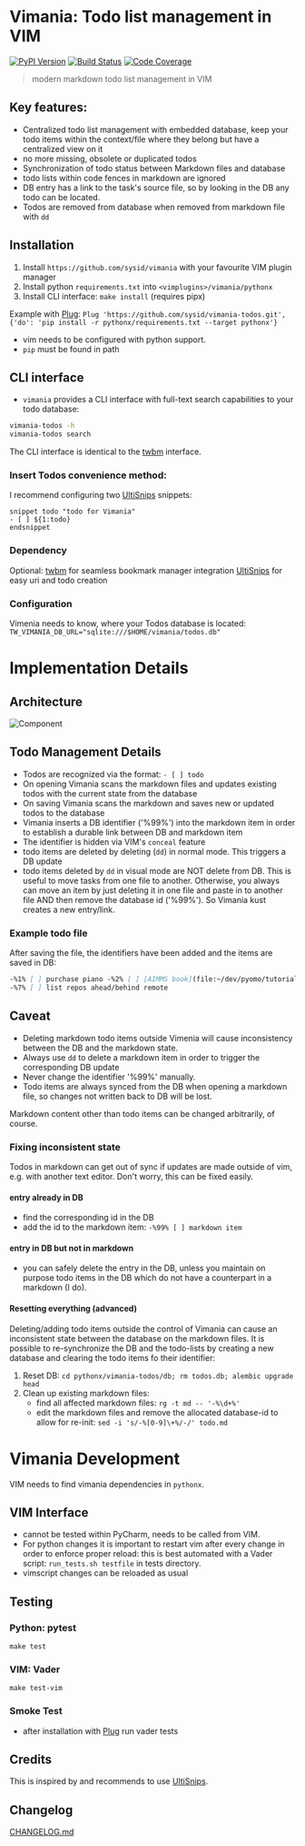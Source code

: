 # Vimania: Todo list management in VIM

[![PyPI Version][pypi-image]][pypi-url]
[![Build Status][build-image]][build-url]
[![Code Coverage][coverage-image]][coverage-url]

> modern markdown todo list management in VIM

## Key features:
- Centralized todo list management with embedded database, keep your todo items within the context/file where they
  belong but have a centralized view on it
- no more missing, obsolete or duplicated todos
- Synchronization of todo status between Markdown files and database
- todo lists within code fences in markdown are ignored
- DB entry has a link to the task's source file, so by looking in the DB any todo can be located.
- Todos are removed from database when removed from markdown file with `dd`

## Installation

1. Install `https://github.com/sysid/vimania` with your favourite VIM plugin manager
2. Install python `requirements.txt` into `<vimplugins>/vimania/pythonx`
3. Install CLI interface: `make install` (requires pipx)

Example with [Plug](https://github.com/junegunn/vim-plug):
`Plug 'https://github.com/sysid/vimania-todos.git', {'do': 'pip install -r pythonx/requirements.txt --target pythonx'}`

- vim needs to be configured with python support.
- `pip` must be found in path


## CLI interface
- `vimania` provides a CLI interface with full-text search capabilities to your todo database:

```bash
vimania-todos -h
vimania-todos search
```
The CLI interface is identical to the [twbm](https://github.com/sysid/twbm.git) interface.


### Insert Todos convenience method:
I recommend configuring two [UltiSnips](https://github.com/SirVer/ultisnips) snippets:
```
snippet todo "todo for Vimania"
- [ ] ${1:todo}
endsnippet
```


### Dependency
Optional:
[twbm](https://github.com/sysid/twbm) for seamless bookmark manager integration
[UltiSnips](https://github.com/SirVer/ultisnips) for easy uri and todo creation


### Configuration
Vimenia needs to know, where your Todos database is located:
`TW_VIMANIA_DB_URL="sqlite:///$HOME/vimania/todos.db"`


# Implementation Details
## Architecture
![Component](doc/component-vimenia.png)


## Todo Management Details
- Todos are recognized via the format: `- [ ] todo`
- On opening Vimania scans the markdown files and updates existing todos with the current state from the database
- On saving Vimania scans the markdown and saves new or updated todos to the database
- Vimania inserts a DB identifier ('%99%') into the markdown item in order to establish a durable link between DB and
  markdown item
- The identifier is hidden via VIM's `conceal` feature
- todo items are deleted by deleting (`dd`) in normal mode. This triggers a DB update
- todo items deleted by `dd` in visual mode are NOT delete from DB. This is useful to move tasks from one file to
  another. Otherwise, you always can move an item by just deleting it in one file and paste in to another file AND then
  remove the database id ('%99%'). So Vimania kust creates a new entry/link.

### Example todo file
After saving the file, the identifiers have been added and the items are saved in DB:

```markdown
-%1% [ ] purchase piano -%2% [ ] [AIMMS book](file:~/dev/pyomo/tutorial/AIMMS_modeling.pdf)
-%7% [ ] list repos ahead/behind remote
```

## Caveat
- Deleting markdown todo items outside Vimenia will cause inconsistency between the DB and the markdown state.
- Always use `dd` to delete a markdown item in order to trigger the corresponding DB update
- Never change the identifier '%99%' manually.
- Todo items are always synced from the DB when opening a markdown file, so changes not written back to DB will be
  lost.

Markdown content other than todo items can be changed arbitrarily, of course.

### Fixing inconsistent state
Todos in markdown can get out of sync if updates are made outside of vim, e.g. with another text editor. Don't worry,
this can be fixed easily.

#### entry already in DB
- find the corresponding id in the DB
- add the id to the markdown item: `-%99% [ ] markdown item`

#### entry in DB but not in markdown
- you can safely delete the entry in the DB, unless you maintain on purpose todo items in the DB which do not have a
  counterpart in a markdown (I do).

#### Resetting everything (advanced)
Deleting/adding todo items outside the control of Vimania can cause an inconsistent state between the database on the
markdown files. It is possible to re-synchronize the DB and the todo-lists by creating a new database and clearing the
todo items fo their identifier:

1. Reset DB: `cd pythonx/vimania-todos/db; rm todos.db; alembic upgrade head`
2. Clean up existing markdown files:
    - find all affected markdown files: `rg -t md -- '-%\d+%'`
    - edit the markdown files and remove the allocated database-id to allow for
      re-init: `sed -i 's/-%[0-9]\+%/-/' todo.md`


# Vimania Development
VIM needs to find vimania dependencies in `pythonx`.

## VIM Interface
- cannot be tested within PyCharm, needs to be called from VIM.
- For python changes it is important to restart vim after every change in order to enforce proper reload:
  this is best automated with a Vader script: `run_tests.sh testfile` in tests directory.
- vimscript changes can be reloaded as usual


## Testing
### Python: pytest
`make test`

### VIM: Vader
`make test-vim`

### Smoke Test
- after installation with [Plug](https://github.com/junegunn/vim-plug) run vader tests


## Credits
This is inspired by and recommends to use [UltiSnips](https://github.com/SirVer/ultisnips).


## Changelog
[CHANGELOG.md](https://github.com/sysid/vimania-todos/blob/master/CHANGELOG.md)

<!-- Badges -->

[pypi-image]: https://badge.fury.io/py/vimania-todos.svg
[pypi-url]: https://pypi.org/project/vimania-todos/
[build-image]: https://github.com/sysid/vimania-todos/actions/workflows/build.yml/badge.svg
[build-url]: https://github.com/sysid/vimania-todos/actions/workflows/build.yml
[coverage-image]: https://codecov.io/gh/sysid/vimania-todos/branch/master/graph/badge.svg
[coverage-url]: https://codecov.io/gh/sysid/vimania-todos
